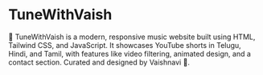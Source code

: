 # TuneWithVaish
🎵 TuneWithVaish is a modern, responsive music website built using HTML, Tailwind CSS, and JavaScript. It showcases YouTube shorts in Telugu, Hindi, and Tamil, with features like video filtering, animated design, and a contact section. Curated and designed by Vaishnavi 💜.
